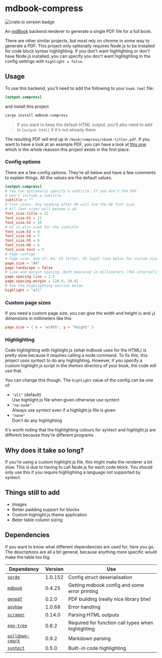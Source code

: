 # mdbook-compress

<img src="https://img.shields.io/crates/v/mdbook-compress.svg" alt="crate.io version badge">

An [mdBook](https://github.com/rust-lang/mdBook) backend renderer to generate a single PDF file for a full book.

There are other similar projects, but most rely on chrome in some way to generate a PDF. This project only optionally
requires Node.js to be installed for code block syntax highlighting. If you don't want highlighting or don't have Node.js installed, you can specify you don't want highlighting in the config settings with `highlight = false`.

## Usage

To use this backend, you'll need to add the following to your `book.toml` file:

```toml
[output.compress]
```

and install this project

```bash
cargo install mdbook-compress
```

> If you want to keep the default HTML output, you'll also need to add in `[output.html]` if it's not already there

The resulting PDF will end up in `/book/compress/<book-title>.pdf`. If you want to have a look at an example PDF, you can have a look at [this one](https://github.com/heyitsdoodler/hbml/blob/main/docs/book/compress/HBML%20Tutorial.pdf) which is the whole reaoson this project exists in the first place.

### Config options

There are a few config options. They're all below and have a few comments to explain things. All the values are the default values.

```toml
[output.compress]
# You can optionally specify a subtitle. If you don't the PDF
# won't include a subtitle
subtitle = ""
# Font sizes. Any heading after H6 will use the H6 font size
# All font sizes will become a u8
font_size.title = 12
font_size.h1 = 11
font_size.h2 = 10
# H3 is also used for the subtitle
font_size.h3 = 8
font_size.h4 = 7
font_size.h5 = 6
font_size.h6 = 6
font_size.text = 5
# Page configs
# Page size. One of: A4, US letter, US legal (see below for custom sizes)
page.size = "A4"
page.landscape = false
# Line and margin spacing. Both measured in millimeters (f64 internally)
page.spacing.line = 1.5
page.spacing.margin = [20.0, 20.0]
# See the highlighting section below
highlight = "all"
```

### Custom page sizes

If you need a custom page size, you can give the width and height (`x` and `y`) dimensions in millimeters like this
```toml
page.size = { x = "width", y = "height" }
```

### Highlighting

Code highlighting with highlight.js (what mdbook uses for the HTML) is pretty slow because it requires calling a node command. To fix this, this project uses syntect to do any highlighting. However, if you specify a custom highlight.js script in the _themes_ directory of your book, the code will use that.

You can change this though. The `highlight` value of the config can be one of:
- `"all"` (default)\
  Use highlight.js file when given otherwise use syntect 
- `"no-node"`\
  Always use syntect even if a highlight.js file is given
- `"none"`\
  Don't do any highlighting

It's worth noting that the highlighting colours for syntect and highlight.js are different because they're different programs

## Why does it take so long?

If you're using a custom highlight.js file, this might make the renderer a bit slow. This is due to having to call Node.js for each code block. You should only use this if you require highlighting a language not supported by syntect.

## Things still to add

- Images
- Better padding support for blocks
- Custom highlight.js theme application
- Beter table column sizing

## Dependencies

If you want to know what different dependencies are used for, here you go. The descriptions are all a bit general, because anything more specific would make the table too big.

| Dependency                                                        | Version | Use                                                |
|-------------------------------------------------------------------|---------|----------------------------------------------------|
| [`serde`](https://crates.io/crates/serde/1.0.152)                 | 1.0.152 | Config struct deserialisation                      |
| [`mdbook`](https://crates.io/crates/mdbook/0.4.25)                | 0.4.25  | Getting mdbook config and some error printing      |
| [`genpdf`](https://crates.io/crates/genpdf/0.2.0)                 | 0.2.0   | PDF building (really nice library btw)             |
| [`anyhow`](https://crates.io/crates/anyhow/1.0.68)                | 1.0.68  | Error handling                                     |
| [`scraper`](https://crates.io/crates/scraper/0.14.0)              | 0.14.0  | Parsing HTML outputs                               |
| [`ego-tree`](https://crates.io/crates/ego-tree/0.6.2)             | 0.6.2   | Required for function call types when highlighting |
| [`pulldown-cmark`](https://crates.io/crates/pulldown-cmark/0.9.2) | 0.9.2   | Markdown parsing                                   |
| [`syntect`](https://crates.io/crates/syntect/0.5.0)               | 0.5.0   | Built-in code highlighting                         |

